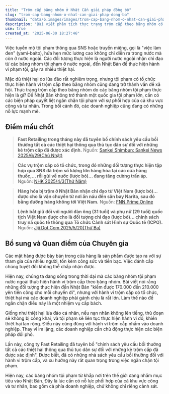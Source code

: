 ```yaml
---
title: "Trộm cắp băng nhóm ở Nhật Cần giải pháp đồng bộ"
slug: "trom-cap-bang-nhom-o-nhat-can-giai-phap-dong-bo"
thumbnail: "data/6.images/images/trom-cap-bang-nhom-o-nhat-can-giai-phap-dong-bo.webp"
description: "Bài viết phân tích thực trạng trộm cắp theo băng nhóm có tổ chức, bao gồm cả tội phạm nước ngoài, gây thiệt hại lớn cho doanh nghiệp tại Nhật Bản và kêu gọi giải pháp đồng bộ từ chính phủ và khối tư nhân."
use: true
created_at: "2025-06-30 18:27:46"
---
```


Việc tuyển mộ tội phạm thông qua SNS hoặc truyền miệng, gọi là "việc làm đen" (yami-baito), hứa hẹn mức lương cao không chỉ diễn ra trong nước mà còn ở nước ngoài. Các đối tượng thực hiện là người nước ngoài nhận chỉ đạo từ các băng nhóm tội phạm ở nước ngoài, đến Nhật Bản để thực hiện hành vi phạm tội, gây ra nhiều thiệt hại.

Mặc dù thiệt hại do lừa đảo rất nghiêm trọng, nhưng tội phạm có tổ chức thực hiện hành vi trộm cắp theo băng nhóm cũng đang trở thành vấn đề xã hội. Thực trạng trộm cắp theo băng nhóm do các băng nhóm tội phạm thực hiện là gì? Để Nhật Bản không trở thành một quốc gia tội phạm lớn, cần có các biện pháp quyết liệt ngăn chặn tội phạm với sự phối hợp của cả khu vực công và tư nhân. Trong bối cảnh đó, các doanh nghiệp cũng đang có những nỗ lực mạnh mẽ.

## Điểm mấu chốt

> **Fast Retailing trong tháng này đã tuyên bố chính sách yêu cầu bồi thường tất cả các thiệt hại thông qua thủ tục dân sự đối với những kẻ trộm cắp đã được xác định.**
Nguồn: [Sankei Shimbun: Sankei News 2025/6/29(Chủ Nhật)](https://www.sankei.com/article/20250629-FG4ZKIOXHFO27FIFJFPW534GYI/)

> **Các vụ trộm cắp có tổ chức, trong đó những đối tượng thực hiện tập hợp qua SNS đã trộm số lượng lớn hàng hóa tại các cửa hàng thuốc,... rồi gửi về nước (lược bỏ)... đang tăng cường trấn áp.**
Nguồn: [NHK 2025/4/3(Thứ Năm)](https://www3.nhk.or.jp/news/html/20250403/k10014768631000.html)

> **Hàng hóa bị trộm ở Nhật Bản nhận chỉ đạo từ Việt Nam (lược bỏ)... được cho là vận chuyển từ nơi ẩn náu đến sân bay Narita, sau đó bằng đường hàng không tới Việt Nam.**
Nguồn: [FNN Prime Online](https://www.fnn.jp/articles/-/874584?display=full)

> **Lệnh bắt giữ đối với người đàn ông (31 tuổi) và phụ nữ (29 tuổi) quốc tịch Việt Nam được cho là đối tượng chỉ đạo (lược bỏ)... chính sách truy nã quốc tế thông qua Tổ chức Cảnh sát Hình sự Quốc tế (ICPO).**
Nguồn: [Jiji Dot Com 2025/5/20(Thứ Ba)](https://www.jiji.com/jc/article?k=2025052000828&g=soc)

## Bổ sung và Quan điểm của Chuyên gia

Các mặt hàng được bày bán trong cửa hàng là sản phẩm được tạo ra với sự tham gia của nhiều người, tốn kém công sức và tiền bạc. Việc đánh cắp chúng tuyệt đối không thể chấp nhận được.

Hiện nay, chúng ta đang sống trong thời đại mà các băng nhóm tội phạm nước ngoài thực hiện hành vi trộm cắp theo băng nhóm. Bài viết nói rằng những đối tượng thực hiện đến Nhật Bản "kiếm được 170.000 đến 210.000 yên tiền công cho mỗi chuyến đi", nhưng với hành vi trộm cắp có tổ chức, thiệt hại mà các doanh nghiệp phải gánh chịu là rất lớn. Làm thế nào để ngăn chặn điều này là một nhiệm vụ cấp bách.

Giống như thiệt hại lừa đảo cá nhân, nếu nạn nhân không lên tiếng, thủ đoạn sẽ không bị công khai, và tội phạm sẽ liên tục thực hiện hành vi đó, khiến thiệt hại lan rộng. Điều này cũng đúng với hành vi trộm cắp nhắm vào doanh nghiệp. Thay vì im lặng, các doanh nghiệp cần chủ động thực hiện các biện pháp đối phó.

Lần này, công ty Fast Retailing đã tuyên bố "chính sách yêu cầu bồi thường tất cả các thiệt hại thông qua thủ tục dân sự đối với những kẻ trộm cắp đã được xác định". Được biết, đã có những nhà sách yêu cầu bồi thường đối với hành vi trộm cắp, và xu hướng này rất quan trọng trong việc ngăn chặn tội phạm.

Hiện nay, các băng nhóm tội phạm từ khắp nơi trên thế giới đang nhắm mục tiêu vào Nhật Bản. Đây là lúc cần có nỗ lực phối hợp của cả khu vực công và tư nhân, bao gồm cả phía doanh nghiệp, chứ không chỉ riêng cảnh sát.